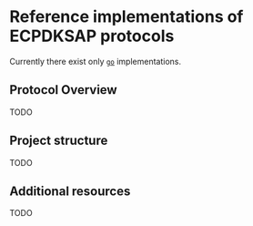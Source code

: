 # Reference implementations of ECPDKSAP protocols

Currently there exist only [`go`](./go) implementations.

## Protocol Overview

TODO

## Project structure

TODO

## Additional resources

TODO
